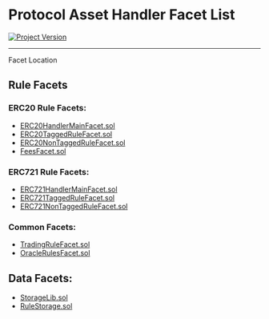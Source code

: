 # Protocol Asset Handler Facet List 
[![Project Version][version-image]][version-url]

---

Facet Location 

## Rule Facets 

### ERC20 Rule Facets: 
- [ERC20HandlerMainFacet.sol](../../../../../src/client/token/handler/diamond/ERC20HandlerMainFacet.sol) 
- [ERC20TaggedRuleFacet.sol](../../../../../src/client/token/handler/diamond/ERC20TaggedRuleFacet.sol) 
- [ERC20NonTaggedRuleFacet.sol](../../../../../src/client/token/handler/diamond/ERC20NonTaggedRuleFacet.sol)
- [FeesFacet.sol](../../../../../src/client/token/handler/diamond/FeesFacet.sol) 

### ERC721 Rule Facets:
- [ERC721HandlerMainFacet.sol](../../../../../src/client/token/handler/diamond/ERC721HandlerMainFacet.sol) 
- [ERC721TaggedRuleFacet.sol](../../../../../src/client/token/handler/diamond/ERC721TaggedRuleFacet.sol) 
- [ERC721NonTaggedRuleFacet.sol](../../../../../src/client/token/handler/diamond/ERC721NonTaggedRuleFacet.sol)

### Common Facets:
- [TradingRuleFacet.sol](../../../../../src/client/token/handler/diamond/TradingRuleFacet.sol)
- [OracleRulesFacet.sol](../../../../../src/client/token/handler/diamond/OracleRulesFacet.sol)

## Data Facets: 
- [StorageLib.sol](../../../../../src/client/token/handler/diamond/StorageLib.sol) 
- [RuleStorage.sol](../../../../../src/client/token/handler/diamond/RuleStorage.sol)

<!-- These are the header links -->
[version-image]: https://img.shields.io/badge/Version-2.1.0-brightgreen?style=for-the-badge&logo=appveyor
[version-url]: https://github.com/thrackle-io/forte-rules-engine
